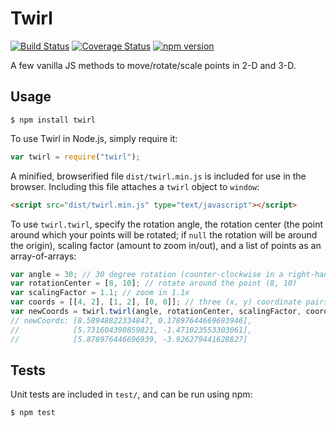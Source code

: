 Twirl
=====

[![Build Status](https://travis-ci.org/tinybike/twirl.svg)](https://travis-ci.org/tinybike/twirl)
[![Coverage Status](https://coveralls.io/repos/tinybike/twirl/badge.svg?branch=master&service=github)](https://coveralls.io/github/tinybike/twirl?branch=master)
[![npm version](https://badge.fury.io/js/twirl.svg)](https://badge.fury.io/js/twirl)

A few vanilla JS methods to move/rotate/scale points in 2-D and 3-D.

Usage
-----
```
$ npm install twirl
```
To use Twirl in Node.js, simply require it:
```javascript
var twirl = require("twirl");
```
A minified, browserified file `dist/twirl.min.js` is included for use in the browser.  Including this file attaches a `twirl` object to `window`:
```html
<script src="dist/twirl.min.js" type="text/javascript"></script>
```

To use `twirl.twirl`, specify the rotation angle, the rotation center (the point around which your points will be rotated; if `null` the rotation will be around the origin), scaling factor (amount to zoom in/out), and a list of points as an array-of-arrays:
```javascript
var angle = 30; // 30 degree rotation (counter-clockwise in a right-handed coordinate system)
var rotationCenter = [8, 10]; // rotate around the point (8, 10)
var scalingFactor = 1.1; // zoom in 1.1x
var coords = [[4, 2], [1, 2], [0, 0]]; // three (x, y) coordinate pairs
var newCoords = twirl.twirl(angle, rotationCenter, scalingFactor, coords);
// newCoords: [8.58948822334847, 0.17897644669693946],
//            [5.731604390859821, -1.471023553303061],
//            [5.878976446696939, -3.926279441628827]
```

Tests
-----

Unit tests are included in `test/`, and can be run using npm:
```
$ npm test
```
